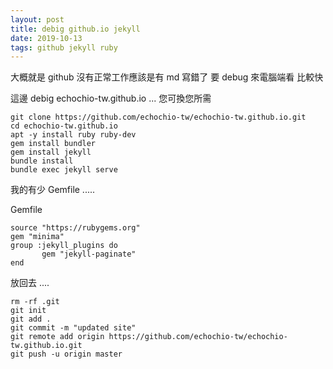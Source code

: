 ```yaml
---
layout: post
title: debig github.io jekyll
date: 2019-10-13
tags: github jekyll ruby
---
```


大概就是 github 沒有正常工作應該是有 md 寫錯了 要 debug 來電腦端看 比較快

這邊 debig echochio-tw.github.io ... 您可換您所需

```
git clone https://github.com/echochio-tw/echochio-tw.github.io.git
cd echochio-tw.github.io
apt -y install ruby ruby-dev
gem install bundler
gem install jekyll
bundle install
bundle exec jekyll serve
```

 我的有少 Gemfile .....

Gemfile
```
source "https://rubygems.org"
gem "minima"
group :jekyll_plugins do
	   gem "jekyll-paginate"
end
```

放回去 ....
```
rm -rf .git
git init
git add .
git commit -m "updated site"
git remote add origin https://github.com/echochio-tw/echochio-tw.github.io.git
git push -u origin master
```
